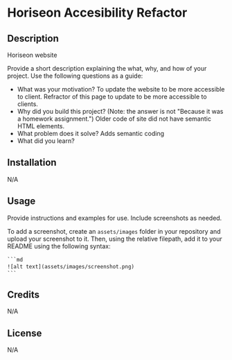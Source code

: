 # Horiseon Accesibility Refactor

## Description

Horiseon website

Provide a short description explaining the what, why, and how of your project. Use the following questions as a guide:

- What was your motivation?
    To update the website to be more accessible to client.
    Refractor of this page to update to be more accessible to clients.
- Why did you build this project? (Note: the answer is not "Because it was a homework assignment.")
    Older code of site did not have semantic HTML elements.
- What problem does it solve?
    Adds semantic coding
- What did you learn?

## Installation

N/A

## Usage

Provide instructions and examples for use. Include screenshots as needed.

To add a screenshot, create an `assets/images` folder in your repository and upload your screenshot to it. Then, using the relative filepath, add it to your README using the following syntax:

    ```md
    ![alt text](assets/images/screenshot.png)
    ```

## Credits

N/A

## License

N/A